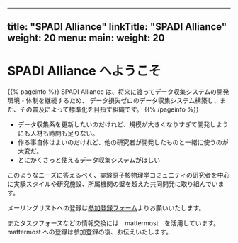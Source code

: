 
---
title: "SPADI Alliance"
linkTitle: "SPADI Alliance"
weight: 20
menu:
  main:
    weight: 20
---

# SPADI Alliance へようこそ

{{% pageinfo %}}
SPADI Alliance は、将来に渡ってデータ収集システムの開発環境・体制を継続するため、
データ損失ゼロのデータ収集システム構築し、また、その普及によって標準化を目指す組織です。
{{% /pageinfo %}}

* データ収集系を更新したいのだけれど、規模が大きくなりすぎて開発しようにも人材も時間も足りない。
* 作る事自体はよいのだけれど、他の研究者が開発したものと一緒に使うのが大変だ。
* とにかくさっと使えるデータ収集システムがほしい

このようなニーズに答えるべく、実験原子核物理学コミュニティの研究者を中心に実験スタイルや研究施設、所属機関の壁を超えた共同開発に取り組んでいます。

メーリングリストへの登録は[参加登録フォーム](https://docs.google.com/forms/d/e/1FAIpQLSdSp4D-GeUGGy850BywAuEZXFtqLSe_2SuJ7LMnEcFVNZeR9g/viewform)よりお願いいたします。

またタスクフォースなどの情報交換には　mattermost　を活用しています。mattermost への登録は参加登録の後、お伝えいたします。







